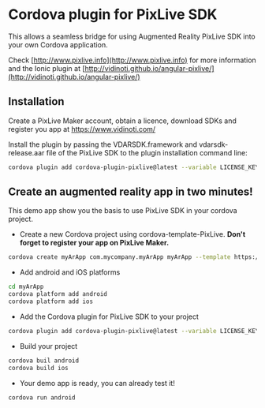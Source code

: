 # Cordova plugin for PixLive SDK

This allows a seamless bridge for using Augmented Reality PixLive SDK into your own Cordova application.

Check [http://www.pixlive.info](http://www.pixlive.info) for more information and the Ionic plugin at [http://vidinoti.github.io/angular-pixlive/](http://vidinoti.github.io/angular-pixlive/)

## Installation
Create a PixLive Maker account, obtain a licence, download SDKs and register you app at https://www.vidinoti.com/


Install the plugin by passing the VDARSDK.framework and vdarsdk-release.aar file of the PixLive SDK to the plugin installation command line:

```bash
cordova plugin add cordova-plugin-pixlive@latest --variable LICENSE_KEY=MyLicenseKey --variable PIXLIVE_SDK_IOS_LOCATION=\"path/to/VDARSDK.framework\" --variable PIXLIVE_SDK_ANDROID_LOCATION=\"path/to/android/vdarsdk-release.aar\"
```

## Create an augmented reality app in two minutes!
This demo app show you the basis to use PixLive SDK in your cordova project.

* Create a new Cordova project using cordova-template-PixLive. **Don't forget to register your app on PixLive Maker.**

```bash
cordova create myArApp com.mycompany.myArApp myArApp --template https://github.com/vidinoti/cordova-template-PixLive.git
```

* Add android and iOS platforms

```bash
cd myArApp
cordova platform add android
cordova platform add ios
```

* Add the Cordova plugin for PixLive SDK to your project

```bash
cordova plugin add cordova-plugin-pixlive@latest --variable LICENSE_KEY=MyLicenseKey --variable PIXLIVE_SDK_IOS_LOCATION=\"path/to/VDARSDK.framework\" --variable PIXLIVE_SDK_ANDROID_LOCATION=\"path/to/android/vdarsdk-release.aar\"
```

* Build your project
```bash
cordova buil android
cordova build ios
```

* Your demo app is ready, you can already test it!
```bash
cordova run android
```
